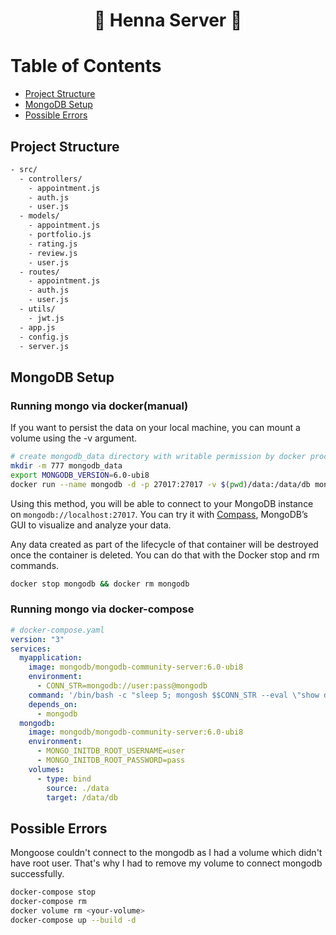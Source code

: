 <div align="center">
  <h1>🧤 Henna Server 🧤</h1>
</div>

# Table of Contents

- [Project Structure](#project-structure)
- [MongoDB Setup](#mongodb-setup)
- [Possible Errors]()

## Project Structure

```sh
- src/
  - controllers/
    - appointment.js
    - auth.js
    - user.js
  - models/
    - appointment.js
    - portfolio.js
    - rating.js
    - review.js
    - user.js
  - routes/
    - appointment.js
    - auth.js
    - user.js
  - utils/
    - jwt.js
  - app.js
  - config.js
  - server.js
```

## MongoDB Setup

### Running mongo via docker(manual)

If you want to persist the data on your local machine, you can mount a volume using the -v argument.

```sh
# create mongodb_data directory with writable permission by docker process
mkdir -m 777 mongodb_data
export MONGODB_VERSION=6.0-ubi8
docker run --name mongodb -d -p 27017:27017 -v $(pwd)/data:/data/db mongodb/mongodb-community-server:$MONGODB_VERSION
```

Using this method, you will be able to connect to your MongoDB instance on `mongodb://localhost:27017`. You can try it with [Compass](https://www.mongodb.com/products/compass), MongoDB’s GUI to visualize and analyze your data.

Any data created as part of the lifecycle of that container will be destroyed once the container is deleted. You can do that with the Docker stop and rm commands.

```sh
docker stop mongodb && docker rm mongodb
```

### Running mongo via docker-compose

```yaml
# docker-compose.yaml
version: "3"
services:
  myapplication:
    image: mongodb/mongodb-community-server:6.0-ubi8
    environment:
      - CONN_STR=mongodb://user:pass@mongodb
    command: '/bin/bash -c "sleep 5; mongosh $$CONN_STR --eval \"show dbs;\""'
    depends_on:
      - mongodb
  mongodb:
    image: mongodb/mongodb-community-server:6.0-ubi8
    environment:
      - MONGO_INITDB_ROOT_USERNAME=user
      - MONGO_INITDB_ROOT_PASSWORD=pass
    volumes:
      - type: bind
        source: ./data
        target: /data/db
```

## Possible Errors

Mongoose couldn't connect to the mongodb as I had a volume which didn't have root user. That's why I had to remove my volume to connect mongodb successfully.

```sh
docker-compose stop
docker-compose rm
docker volume rm <your-volume>
docker-compose up --build -d
```
